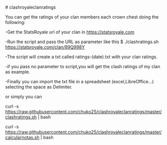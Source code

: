 # clashroyaleclanratings

You can get the ratings of your clan members each crown chest doing the following:

-Get the StatsRoyale url of your clan in https://statsroyale.com

-Run the script and pass the URL as parameter like this  $ ./clashratings.sh https://statsroyale.com/clan/89Q998Y

-The script will create a txt called ratings-(date).txt with your clan ratings.

-if you pass no parameter to script,you will get the clash ratings of my clan as example.

-Finally you can import the txt file in a spreadsheet (excel,LibreOffice...) selecting the space as Delimiter.

or simply you can 

curl -s https://raw.githubusercontent.com/chuko25/clashroyaleclanratings/master/clashratings.sh | bash

curl -s https://raw.githubusercontent.com/chuko25/clashroyaleclanratings/master/calcularnotas.sh | bash

